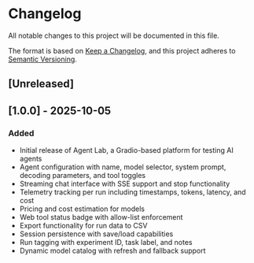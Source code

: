 # Changelog

All notable changes to this project will be documented in this file.

The format is based on [Keep a Changelog](https://keepachangelog.com/en/1.0.0/),
and this project adheres to [Semantic Versioning](https://semver.org/spec/v2.0.0.html).

## [Unreleased]

## [1.0.0] - 2025-10-05

### Added
- Initial release of Agent Lab, a Gradio-based platform for testing AI agents
- Agent configuration with name, model selector, system prompt, decoding parameters, and tool toggles
- Streaming chat interface with SSE support and stop functionality
- Telemetry tracking per run including timestamps, tokens, latency, and cost
- Pricing and cost estimation for models
- Web tool status badge with allow-list enforcement
- Export functionality for run data to CSV
- Session persistence with save/load capabilities
- Run tagging with experiment ID, task label, and notes
- Dynamic model catalog with refresh and fallback support